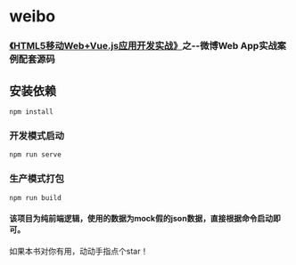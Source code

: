 # weibo

### [《HTML5移动Web+Vue.js应用开发实战》](https://detail.tmall.com/item.htm?spm=a230r.1.14.1.52fe5594vGYpMr&id=620482199343&ns=1&abbucket=17)之--微博Web App实战案例配套源码

## 安装依赖
```
npm install
```

### 开发模式启动
```
npm run serve
```

### 生产模式打包
```
npm run build
```


#### 该项目为纯前端逻辑，使用的数据为mock假的json数据，直接根据命令启动即可。


如果本书对你有用，动动手指点个star！
